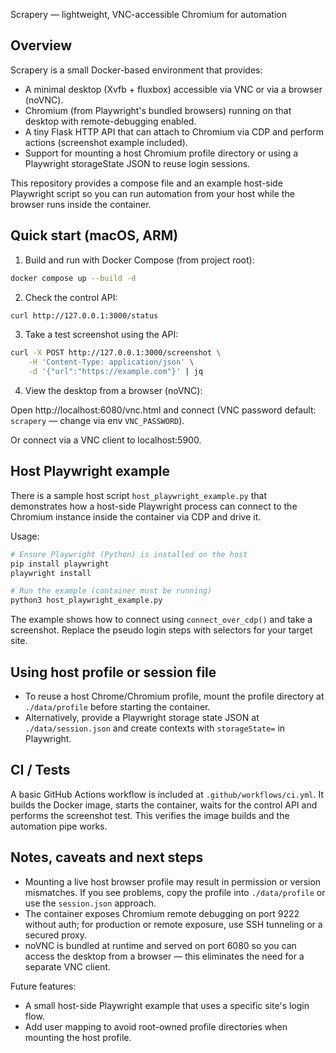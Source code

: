 Scrapery — lightweight, VNC-accessible Chromium for automation

Overview
--------
Scrapery is a small Docker-based environment that provides:

- A minimal desktop (Xvfb + fluxbox) accessible via VNC or via a browser (noVNC).
- Chromium (from Playwright's bundled browsers) running on that desktop with remote-debugging enabled.
- A tiny Flask HTTP API that can attach to Chromium via CDP and perform actions (screenshot example included).
- Support for mounting a host Chromium profile directory or using a Playwright storageState JSON to reuse login sessions.

This repository provides a compose file and an example host-side Playwright script so you can run automation from your host while the browser runs inside the container.

Quick start (macOS, ARM)
------------------------

1. Build and run with Docker Compose (from project root):

```bash
docker compose up --build -d
```

2. Check the control API:

```bash
curl http://127.0.0.1:3000/status
```

3. Take a test screenshot using the API:

```bash
curl -X POST http://127.0.0.1:3000/screenshot \
	-H 'Content-Type: application/json' \
	-d '{"url":"https://example.com"}' | jq
```

4. View the desktop from a browser (noVNC):

Open http://localhost:6080/vnc.html and connect (VNC password default: `scrapery` — change via env `VNC_PASSWORD`).

Or connect via a VNC client to localhost:5900.

Host Playwright example
------------------------

There is a sample host script `host_playwright_example.py` that demonstrates how a host-side Playwright process can connect to the Chromium instance inside the container via CDP and drive it.

Usage:

```bash
# Ensure Playwright (Python) is installed on the host
pip install playwright
playwright install

# Run the example (container must be running)
python3 host_playwright_example.py
```

The example shows how to connect using `connect_over_cdp()` and take a screenshot. Replace the pseudo login steps with selectors for your target site.

Using host profile or session file
---------------------------------

- To reuse a host Chrome/Chromium profile, mount the profile directory at `./data/profile` before starting the container.
- Alternatively, provide a Playwright storage state JSON at `./data/session.json` and create contexts with `storageState=` in Playwright.

CI / Tests
----------

A basic GitHub Actions workflow is included at `.github/workflows/ci.yml`. It builds the Docker image, starts the container, waits for the control API and performs the screenshot test. This verifies the image builds and the automation pipe works.

Notes, caveats and next steps
---------------------------

- Mounting a live host browser profile may result in permission or version mismatches. If you see problems, copy the profile into `./data/profile` or use the `session.json` approach.
- The container exposes Chromium remote debugging on port 9222 without auth; for production or remote exposure, use SSH tunneling or a secured proxy.
- noVNC is bundled at runtime and served on port 6080 so you can access the desktop from a browser — this eliminates the need for a separate VNC client.

Future features:

- A small host-side Playwright example that uses a specific site's login flow.
- Add user mapping to avoid root-owned profile directories when mounting the host profile.
